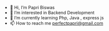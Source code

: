 - 👋 Hi, I’m Papri Biswas
- 👀 I’m interested in Backend Development
- 🌱 I’m currently learning Php, Java , express js
- 📫 How to reach me perfectpapri@gmail.com


<!---
PapriBiswas2023/PapriBiswas2023 is a ✨ special ✨ repository because its `README.md` (this file) appears on your GitHub profile.
You can click the Preview link to take a look at your changes.
--->
